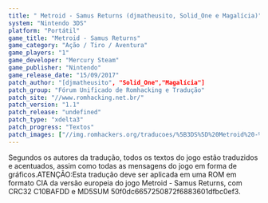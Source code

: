 ```yaml
---
title: " Metroid - Samus Returns (djmatheusito, Solid_One e Magalícia)"
system: "Nintendo 3DS"
platform: "Portátil"
game_title: "Metroid - Samus Returns"
game_category: "Ação / Tiro / Aventura"
game_players: "1"
game_developer: "Mercury Steam"
game_publisher: "Nintendo"
game_release_date: "15/09/2017"
patch_author: "[djmatheusito", "Solid_One","Magalícia"]
patch_group: "Fórum Unificado de Romhacking e Tradução"
patch_site: "//www.romhacking.net.br/"
patch_version: "1.1"
patch_release: "undefined"
patch_type: "xdelta3"
patch_progress: "Textos"
patch_images: ["//img.romhackers.org/traducoes/%5B3DS%5D%20Metroid%20-%20Samus%20Returns%20-%20FUT%20-%201.jpg","//img.romhackers.org/traducoes/%5B3DS%5D%20Metroid%20-%20Samus%20Returns%20-%20FUT%20-%202.jpg","//img.romhackers.org/traducoes/%5B3DS%5D%20Metroid%20-%20Samus%20Returns%20-%20FUT%20-%203.jpg"]
---
```

Segundos os autores da tradução, todos os textos do jogo estão traduzidos e acentuados, assim como todas as mensagens do jogo em forma de gráficos.ATENÇÃO:Esta tradução deve ser aplicada em uma ROM em formato CIA da versão europeia do jogo Metroid - Samus Returns, com CRC32 C10BAFDD e MD5SUM 50f0dc6657250872f6883601dfbc0ef3.